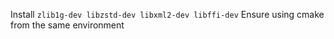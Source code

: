 Install `zlib1g-dev libzstd-dev libxml2-dev libffi-dev`
Ensure using cmake from the same environment

